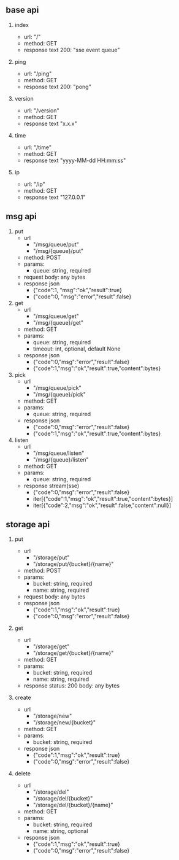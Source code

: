 

## base api
1. index
    - url: "/"
    - method: GET
    - response text 200: "sse event queue"

2. ping
    - url: "/ping"
    - method: GET
    - response text 200: "pong"

3. version
    - url: "/version"
    - method: GET
    - response text "x.x.x"

4. time
    - url: "/time"
    - method: GET
    - response text "yyyy-MM-dd HH:mm:ss"

5. ip
    - url: "/ip"
    - method: GET
    - response text "127.0.0.1"


## msg api
1. put 
    - url
        - "/msg/queue/put"
        - "/msg/{queue}/put"
    - method: POST
    - params:
        - queue: string, required
    - request body: any bytes
    - response json
        - {"code":1, "msg":"ok","result":true}
        - {"code":0, "msg":"error","result":false}
2. get
    - url
        - "/msg/queue/get"
        - "/msg/{queue}/get"
    - method: GET
    - params:
        - queue: string, required
        - timeout: int, optional, default None
    - response json
        - {"code":0,"msg":"error","result":false}
        - {"code":1,"msg":"ok","result":true,"content":bytes}
3. pick
    - url
        - "/msg/queue/pick"
        - "/msg/{queue}/pick"
    - method: GET
    - params:
        - queue: string, required
    - response json
        - {"code":0,"msg":"error","result":false}
        - {"code":1,"msg":"ok","result":true,"content":bytes}
4. listen
    - url
        - "/msg/queue/listen"
        - "/msg/{queue}/listen"
    - method: GET
    - params:
        - queue: string, required
    - response stream(sse)
        - {"code":0,"msg":"error","result":false}
        - iter[{"code":1,"msg":"ok","result":true,"content":bytes}]
        - iter[{"code":2,"msg":"ok","result":false,"content":null}]

## storage api
1. put
    - url
        - "/storage/put"
        - "/storage/put/{bucket}/{name}"
    - method: POST
    - params:
        - bucket: string, required
        - name: string, required
    - request body: any bytes
    - response json
        - {"code":1,"msg":"ok","result":true}
        - {"code":0,"msg":"error","result":false}
2. get
    - url
        - "/storage/get"
        - "/storage/get/{bucket}/{name}"
    - method: GET
    - params:
        - bucket: string, required
        - name: string, required
    - response status: 200 body: any bytes

3. create
    - url
        - "/storage/new"
        - "/storage/new/{bucket}"
    - method: GET
    - params:
        - bucket: string, required
    - response json
        - {"code":1,"msg":"ok","result":true}
        - {"code":0,"msg":"error","result":false}
        
4. delete
    - url
        - "/storage/del"
        - "/storage/del/{bucket}"
        - "/storage/del/{bucket}/{name}"
    - method: GET
    - params:
        - bucket: string, required
        - name: string, optional
    - response json
        - {"code":1,"msg":"ok","result":true}
        - {"code":0,"msg":"error","result":false}


